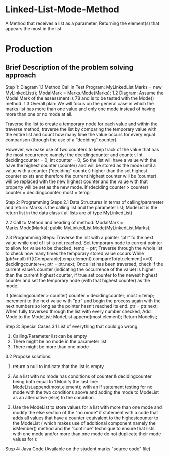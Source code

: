 # Linked-List-Mode-Method
A Method that receives a list as a parameter, Returning the element(s) that appears the most in the list.

# Production

## Brief Description of the problem solving approach
Step 1: Diagram
1.1	Method Call in Test Program:
MyLinkedList<Integer> Marks = new MyLinkedList<Integer>();
ModalMark = Marks.Mode(Marks);
1.2	Diagram: Assume the Modal Mark of the assessment is 78 and is to be tested with the Mode() method.
1.3	Overall plan: We will focus on the general case in which the marks list has more than one value and only one mode instead of having more than one or no mode at all.

Traverse the list to create a temporary node for each value and within the traverse method, traverse the list by comparing the temporary value with the entire list and count how many time the value occurs for every equal comparison (through the use of a “deciding” counter).

However, we make use of two counters to keep track of the value that has the most 
occurrence namely: the decidingcounter and counter.
Int decidingcounter = 0; int counter = 0;
So the list will have a value with the have the highest counter (counter) and will be stored as the mode until a value with a counter (“deciding” counter) higher than the set highest counter exists and therefore the current highest counter will be (counter) will be replaced with the new highest counter and the value with that property will be set as the new mode. 
If (deciding counter > counter)
counter = decidingcounter;
most = temp;

Step 2: Programming Steps
2.1 Data Structures in terms of calling/parameter and return:
Marks is the calling list and the parameter list; ModeList is the return list in the data class ( all lists are of type MyLinkedList)

2.2 Call to Method and heading of method:
ModalMark = Marks.Mode(Marks);
public MyLinkedList Mode(MyLinkedList Marks);

2.3 Programming Steps:
Traverse the list with a pointer “ptr” to the next value while end of list is not reached.
Set temporary node to current pointer to allow for value to be checked, temp = ptr;
Traverse through the whole list to check how many times the temporary stored value occurs
While (ptr!=null)
if(((Comparable)temp.element).compareTo(ptr.element)==0)
		decidingcounter++;
ptr = ptr.next;
Once list has been traversed, check if the current value’s counter (indicating the occurrence of the value) is higher than the current highest counter, if true set counter to the newest highest counter and set the temporary node (with that highest counter) as the mode.

If (decidingcounter > counter)
	counter = decidingcounter;
	most = temp;
increment to the next value with “ptr” and begin the process again with the next numbers so long as the pointer hasn’t reached its end. ptr = ptr.next;
When fully traversed through the list with every number checked, Add Mode to the ModeList: ModeList.append(most.element);
Return Modelist;

Step 3: Special Cases
3.1	List of everything that could go wrong:
1.	Calling/Parameter list can be empty
2.	There might be no mode in the parameter list
3.	There might be more than one mode

3.2 Propose solutions: 
1.	return a null to indicate that the list is empty

2.	As a list with no mode has conditions of counter & decidingcounter being both equal to 1
Modify the last line: ModeList.append(most.element); with an if statement testing for no mode with the two conditions above and adding the mode to ModeList as an alternative (else) to the condition.

3.	Use the ModeList to store values for a list with more than one mode and modify the else section of the “no mode” if statement with a code that adds all values that have a counter equivalent to the highestcounter to the ModeList ( which makes use of additional component namely the isMember() method and the “continue” technique to ensure that lists with one mode and/or more than one mode do not duplicate their mode values for ):

Step 4: Java Code (Available on the student marks "source code" file) 
